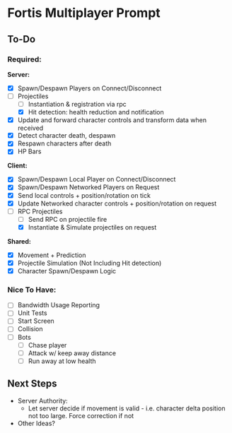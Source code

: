 # Fortis Multiplayer Prompt

## To-Do
### Required:

**Server:**
- [X] Spawn/Despawn Players on Connect/Disconnect
- [ ] Projectiles
  - [ ] Instantiation & registration via rpc
  - [X] Hit detection: health reduction and notification
- [X] Update and forward character controls and transform data when received
- [X] Detect character death, despawn
- [X] Respawn characters after death
- [X] HP Bars
      
**Client:**
- [X] Spawn/Despawn Local Player on Connect/Disconnect
- [X] Spawn/Despawn Networked Players on Request
- [X] Send local controls + position/rotation on tick
- [X] Update Networked character controls + position/rotation on request
- [ ] RPC Projectiles
  - [ ] Send RPC on projectile fire
  - [X] Instantiate & Simulate projectiles on request
        
**Shared:**
- [X] Movement + Prediction
- [X] Projectile Simulation (Not Including Hit detection)
- [X] Character Spawn/Despawn Logic

### Nice To Have:
- [ ] Bandwidth Usage Reporting
- [ ] Unit Tests
- [ ] Start Screen
- [ ] Collision
- [ ] Bots
  - [ ] Chase player
  - [ ] Attack w/ keep away distance
  - [ ] Run away at low health

## Next Steps
- Server Authority:
  - Let server decide if movement is valid - i.e. character delta position not too large. Force correction if not
- Other Ideas?
